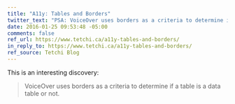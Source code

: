 ```yaml
---
title: "A11y: Tables and Borders"
twitter_text: "PSA: VoiceOver uses borders as a criteria to determine if a table is a data table or not"
date: 2016-01-25 09:53:48 -05:00
comments: false
ref_url: https://www.tetchi.ca/a11y-tables-and-borders/
in_reply_to: https://www.tetchi.ca/a11y-tables-and-borders/
ref_source: Tetchi Blog
---
```


This is an interesting discovery:

> VoiceOver uses borders as a criteria to determine if a table is a data table or not.